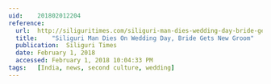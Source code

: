 ```yaml
---
uid:	201802012204
reference:
  url:	http://siliguritimes.com/siliguri-man-dies-wedding-day-bride-gets-new-groom/
  title:	"Siliguri Man Dies On Wedding Day, Bride Gets New Groom"
  publication:	Siliguri Times
  date:	February 1, 2018
  accessed:	February 1, 2018 10:04:33 PM
tags:	[India, news, second culture, wedding]
---
```

